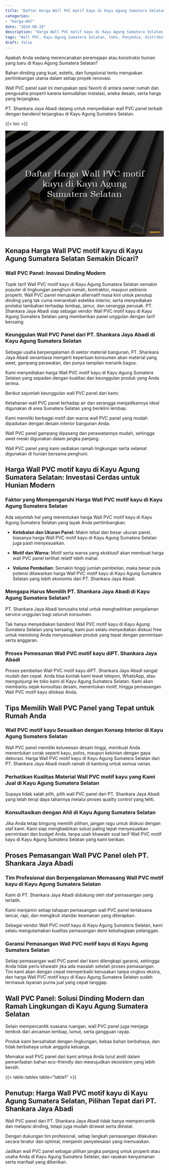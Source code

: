 ```yaml
---
title: "Daftar Harga Wall PVC motif kayu di Kayu Agung Sumatera Selatan"
categories: 
- "Harga-WVC"
date: "2024-08-28"
description: "Harga Wall PVC motif kayu di Kayu Agung Sumatera Selatan bagi rumah, perkantoran, serta ritel. Produk berkualitas, pilihan motif, pilihan warna modern, beserta layanan penempatan dikerjakan oleh tim ahli serta kepastian resmi!|Servis penjualan Wall PVC motif kayu di Kayu Agung Sumatera Selatan untuk kebutuhan hunian, perkantoran, atau toko, beserta produk terbaik dan penempatan oleh tim profesional serta jaminan resmi.|Pilihan Wall PVC motif kayu di Kayu Agung Sumatera Selatan yang terbukti untuk rumah, perkantoran, dan ritel, bersama material unggulan dan instalasi ditangani oleh teknisi berpengalaman dan garansi resmi.|Penjualan Wall PVC motif kayu di Kayu Agung Sumatera Selatan untuk rumah, perkantoran, serta toko, dengan produk berkualitas dan instalasi oleh tim profesional, dilengkapi dengan kepastian resmi.}"
tags: "Wall PVC, Kayu Agung Sumatera Selatan, toko, Penyedia, distributor"
draft: false
---
```


Apakah Anda sedang merencanakan peremajaan atau konstruksi hunian yang baru di Kayu Agung Sumatera Selatan?

Bahan dinding yang kuat, estetis, dan fungsional tentu merupakan pertimbangan utama dalam setiap proyek renovasi.

Wall PVC panel saat ini merupakan opsi favorit di antara owner rumah dan pengusaha properti karena kemudahan instalasi, aneka desain, serta harga yang terjangkau.

PT. Shankara Jaya Abadi datang untuk menyediakan wall PVC panel terbaik dengan banderol terjangkau di Kayu Agung Sumatera Selatan.

{{< toc >}}

![Daftar Harga Wall PVC motif kayu di Kayu Agung Sumatera Selatan](/images/Harga-WVC/Daftar-Harga-Wall-PVC-motif-kayu-di-Kayu-Agung-Sumatera-Selatan.png)


## Kenapa Harga Wall PVC motif kayu di Kayu Agung Sumatera Selatan Semakin Dicari?

### Wall PVC Panel: Inovasi Dinding Modern

Topik tarif Wall PVC motif kayu di Kayu Agung Sumatera Selatan semakin populer di lingkungan penghuni rumah, kontraktor, maupun pebisnis properti. Wall PVC panel merupakan alternatif masa kini untuk penutup dinding yang tak cuma menambah estetika interior, serta menyediakan proteksi tambahan terhadap lembap, jamur, dan serangga perusak. PT. Shankara Jaya Abadi siap sebagai vendor Wall PVC motif kayu di Kayu Agung Sumatera Selatan yang memberikan panel unggulan dengan tarif bersaing

### Keunggulan Wall PVC Panel dari PT. Shankara Jaya Abadi di Kayu Agung Sumatera Selatan

Sebagai usaha berpengalaman di sektor material bangunan, PT. Shankara Jaya Abadi senantiasa mengerti keperluan konsumen akan material yang awet, gampang perawatan, dan punya tampilan menarik bagus.

Kami menyediakan harga Wall PVC motif kayu di Kayu Agung Sumatera Selatan yang sepadan dengan kualitas dan keunggulan produk yang Anda terima.

Berikut sejumlah keunggulan wall PVC panel dari kami:

Ketahanan wall PVC panel terhadap air dan serangga menjadikannya ideal digunakan di area Sumatera Selatan yang beriklim lembap.

Kami memiliki berbagai motif dan warna wall PVC panel yang mudah dipadukan dengan desain interior bangunan Anda.

Wall PVC panel gampang dipasang dan perawatannya mudah, sehingga awet meski digunakan dalam jangka panjang.

Wall PVC panel yang kami sediakan ramah lingkungan serta selamat digunakan di hunian bersama penghuni.

## Harga Wall PVC motif kayu di Kayu Agung Sumatera Selatan: Investasi Cerdas untuk Hunian Modern

### Faktor yang Mempengaruhi Harga Wall PVC motif kayu di Kayu Agung Sumatera Selatan

Ada sejumlah hal yang menentukan harga Wall PVC motif kayu di Kayu Agung Sumatera Selatan yang layak Anda pertimbangkan.

- **Ketebalan dan Ukuran Panel:** Makin tebal dan besar ukuran panel, biasanya harga Wall PVC motif kayu di Kayu Agung Sumatera Selatan juga pasti menyesuaikan.

- **Motif dan Warna:** Motif serta warna yang eksklusif akan membuat harga wall PVC panel terlihat relatif lebih mahal.

- **Volume Pembelian:** Semakin tinggi jumlah pembelian, maka besar pula potensi ditawarkan harga Wall PVC motif kayu di Kayu Agung Sumatera Selatan yang lebih ekonomis dari PT. Shankara Jaya Abadi.

### Mengapa Harus Memilih PT. Shankara Jaya Abadi di Kayu Agung Sumatera Selatan?

PT. Shankara Jaya Abadi berusaha total untuk menghadirkan pengalaman service unggulan bagi seluruh konsumen.

Tak hanya menyediakan banderol Wall PVC motif kayu di Kayu Agung Sumatera Selatan yang bersaing, kami pun selalu menyediakan diskusi free untuk menolong Anda menyesuaikan produk yang tepat dengan permintaan serta anggaran.

### Proses Pemesanan Wall PVC motif kayu diPT. Shankara Jaya Abadi

Proses pembelian Wall PVC motif kayu diPT. Shankara Jaya Abadi sangat mudah dan cepat. Anda bisa kontak kami lewat telepon, WhatsApp, atau mengunjungi ke toko kami di Kayu Agung Sumatera Selatan. Kami akan membantu sejak konsultasi desain, menentukan motif, hingga pemasangan Wall PVC motif kayu dilokasi Anda.

## Tips Memilih Wall PVC Panel yang Tepat untuk Rumah Anda

### Wall PVC motif kayu Sesuaikan dengan Konsep Interior di Kayu Agung Sumatera Selatan

Wall PVC panel memiliki keluwesan desain tinggi, membuat Anda menentukan corak seperti kayu, polos, maupun kekinian dengan gaya dekorasi. Harga Wall PVC motif kayu di Kayu Agung Sumatera Selatan dari PT. Shankara Jaya Abadi masih ramah di kantong untuk semua varian.

### Perhatikan Kualitas Material Wall PVC motif kayu yang Kami Jual di Kayu Agung Sumatera Selatan

Supaya tidak salah pilih, pilih wall PVC panel dari PT. Shankara Jaya Abadi yang telah teruji daya tahannya melalui proses quality control yang teliti.

### Konsultasikan dengan Ahli di Kayu Agung Sumatera Selatan

Jika Anda tetap bingung memilih pilihan, jangan ragu untuk diskusi dengan staf kami. Kami siap menghadirkan solusi paling tepat menyesuaikan permintaan dan budget Anda, tanpa usah khawatir soal tarif Wall PVC motif kayu di Kayu Agung Sumatera Selatan yang kami berikan.

## Proses Pemasangan Wall PVC Panel oleh PT. Shankara Jaya Abadi

### Tim Profesional dan Berpengalaman Memasang Wall PVC motif kayu di Kayu Agung Sumatera Selatan

Kami di PT. Shankara Jaya Abadi didukung oleh staf pemasangan yang terlatih.

Kami menjamin setiap tahapan pemasangan wall PVC panel terlaksana lancar, rapi, dan mengikuti standar keamanan yang diterapkan.

Sebagai vendor Wall PVC motif kayu di Kayu Agung Sumatera Selatan, kami selalu mengutamakan kualitas pemasangan demi kebahagiaan pelanggan.

### Garansi Pemasangan Wall PVC motif kayu di Kayu Agung Sumatera Selatan

Setiap pemasangan wall PVC panel dari kami dilengkapi garansi, sehingga Anda tidak perlu khawatir jika ada masalah setelah proses pemasangan. Tim kami akan dengan cepat memperbaiki kerusakan tanpa ongkos ekstra, dan harga Wall PVC motif kayu di Kayu Agung Sumatera Selatan sudah termasuk layanan purna jual yang cepat tanggap.

## Wall PVC Panel: Solusi Dinding Modern dan Ramah Lingkungan di Kayu Agung Sumatera Selatan

Selain mempercantik suasana ruangan, wall PVC panel juga menjaga tembok dari ancaman lembap, lumut, serta gangguan rayap.

Produk kami bersahabat dengan lingkungan, bebas bahan berbahaya, dan tidak berbahaya untuk anggota keluarga.

Memakai wall PVC panel dari kami artinya Anda turut andil dalam pemanfaatan bahan eco-friendly dan mewujudkan ekosistem yang lebih bersih.

{{< table-tables table="table1" >}}

## Penutup: Harga Wall PVC motif kayu di Kayu Agung Sumatera Selatan, Pilihan Tepat dari PT. Shankara Jaya Abadi

Wall PVC panel dari PT. Shankara Jaya Abadi tidak hanya mempercantik dan melapisi dinding, tetapi juga mudah dirawat serta diinstal.

Dengan dukungan tim profesional, setiap langkah pemasangan dilakukan secara teratur dan optimal, menjamin penyelesaian yang memuaskan.

Jadikan wall PVC panel sebagai pilihan jangka panjang untuk properti atau usaha Anda di Kayu Agung Sumatera Selatan, dan rasakan kenyamanan serta manfaat yang diberikan.